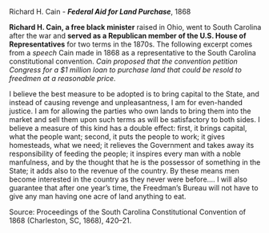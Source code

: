 Richard H. Cain - ***Federal Aid for Land Purchase***, 1868

**Richard H. Cain, a free black minister** raised in Ohio, went to South Carolina after the war and **served as a Republican member of the U.S. House of Representatives** for two terms in the 1870s. The following excerpt comes from a *speech* Cain made in 1868 as a representative to the South Carolina constitutional convention. *Cain proposed that the convention petition Congress for a $1 million loan to purchase land that could be resold to freedmen at a reasonable price.*

I believe the best measure to be adopted is to bring capital to the State, and instead of causing revenge and unpleasantness, I am for even-handed justice. I am for allowing the parties who own lands to bring them into the market and sell them upon such terms as will be satisfactory to both sides. I believe a measure of this kind has a double effect: first, it brings capital, what the people want; second, it puts the people to work; it gives homesteads, what we need; it relieves the Government and takes away its responsibility of feeding the people; it inspires every man with a noble manfulness, and by the thought that he is the possessor of something in the State; it adds also to the revenue of the country. By these means men become interested in the country as they never were before.… I will also guarantee that after one year’s time, the Freedman’s Bureau will not have to give any man having one acre of land anything to eat.

Source: Proceedings of the South Carolina Constitutional Convention of 1868 (Charleston, SC, 1868), 420–21.